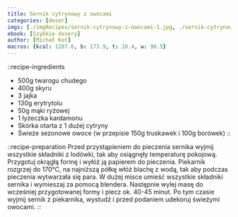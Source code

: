 ```yaml
---
title: Sernik cytrynowy z owocami
categories: [deser]
imgs: [./imgRecipes/sernik-cytrynowy-z-owocami-1.jpg, ./sernik-cytrynowy-z-owocami-2.jpg]
ebook: [Szybkie desery]
author: [Michał Kot]
macros: {kcal: 1287.6, b: 173.9, t: 20.4, w: 98.5}
---
```


::recipe-ingredients
- 500g twarogu chudego
- 400g skyru
- 3 jajka
- 130g erytrytolu
- 50g mąki ryżowej
- 1 łyżeczka kardamonu
- Skórka otarta z 1 dużej cytryny
- Świeże sezonowe owoce (w przepisie 150g truskawek i 100g borówek)
::

::recipe-preparation
Przed przystąpieniem do pieczenia sernika wyjmij wszystkie składniki z lodówki, tak aby osiągnęły temperaturę pokojową.
Przygotuj okrągłą formę i wyłóż ją papierem do pieczenia. Piekarnik rozgrzej do 170°C, na najniższą półkę włóż blachę z wodą, tak aby podczas pieczenia wytwarzała się para.
W dużej misce umieść wszystkie składniki sernika i wymieszaj za pomocą blendera.
Następnie wylej masę do wcześniej przygotowanej formy i piecz ok. 40-45 minut. Po tym czasie wyjmij sernik z piekarnika, wystudź i przed podaniem udekoruj świeżymi owocami.
::